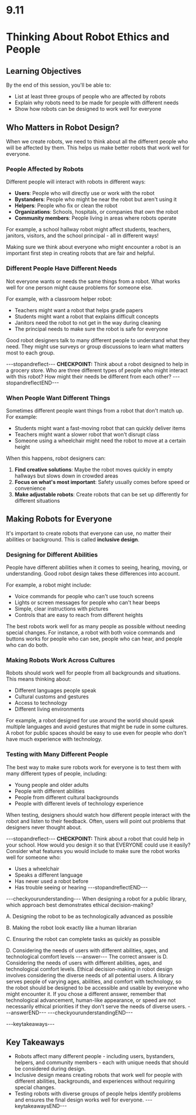# 9.11

# Thinking About Robot Ethics and People

## Learning Objectives

By the end of this session, you'll be able to:
- List at least three groups of people who are affected by robots
- Explain why robots need to be made for people with different needs
- Show how robots can be designed to work well for everyone

## Who Matters in Robot Design?
When we create robots, we need to think about all the different people who will be affected by them. This helps us make better robots that work well for everyone.

### People Affected by Robots
Different people will interact with robots in different ways:

- **Users**: People who will directly use or work with the robot
- **Bystanders**: People who might be near the robot but aren't using it
- **Helpers**: People who fix or clean the robot
- **Organizations**: Schools, hospitals, or companies that own the robot
- **Community members**: People living in areas where robots operate

For example, a school hallway robot might affect students, teachers, janitors, visitors, and the school principal - all in different ways!

Making sure we think about everyone who might encounter a robot is an important first step in creating robots that are fair and helpful.

### Different People Have Different Needs
Not everyone wants or needs the same things from a robot. What works well for one person might cause problems for someone else.

For example, with a classroom helper robot:
- Teachers might want a robot that helps grade papers
- Students might want a robot that explains difficult concepts
- Janitors need the robot to not get in the way during cleaning
- The principal needs to make sure the robot is safe for everyone

Good robot designers talk to many different people to understand what they need. They might use surveys or group discussions to learn what matters most to each group.

---stopandreflect---
**CHECKPOINT:** Think about a robot designed to help in a grocery store. Who are three different types of people who might interact with this robot? How might their needs be different from each other?
---stopandreflectEND---

### When People Want Different Things
Sometimes different people want things from a robot that don't match up. For example:
- Students might want a fast-moving robot that can quickly deliver items
- Teachers might want a slower robot that won't disrupt class
- Someone using a wheelchair might need the robot to move at a certain height

When this happens, robot designers can:
1. **Find creative solutions**: Maybe the robot moves quickly in empty hallways but slows down in crowded areas
2. **Focus on what's most important**: Safety usually comes before speed or convenience
3. **Make adjustable robots**: Create robots that can be set up differently for different situations

## Making Robots for Everyone

It's important to create robots that everyone can use, no matter their abilities or background. This is called **inclusive design**.

### Designing for Different Abilities
People have different abilities when it comes to seeing, hearing, moving, or understanding. Good robot design takes these differences into account.

For example, a robot might include:
- Voice commands for people who can't use touch screens
- Lights or screen messages for people who can't hear beeps
- Simple, clear instructions with pictures
- Controls that are easy to reach from different heights

The best robots work well for as many people as possible without needing special changes. For instance, a robot with both voice commands and buttons works for people who can see, people who can hear, and people who can do both.

### Making Robots Work Across Cultures
Robots should work well for people from all backgrounds and situations. This means thinking about:

- Different languages people speak
- Cultural customs and gestures
- Access to technology
- Different living environments

For example, a robot designed for use around the world should speak multiple languages and avoid gestures that might be rude in some cultures. A robot for public spaces should be easy to use even for people who don't have much experience with technology.

### Testing with Many Different People
The best way to make sure robots work for everyone is to test them with many different types of people, including:

- Young people and older adults
- People with different abilities
- People from different cultural backgrounds
- People with different levels of technology experience

When testing, designers should watch how different people interact with the robot and listen to their feedback. Often, users will point out problems that designers never thought about.

---stopandreflect---
**CHECKPOINT:** Think about a robot that could help in your school. How would you design it so that EVERYONE could use it easily? Consider what features you would include to make sure the robot works well for someone who:
- Uses a wheelchair
- Speaks a different language
- Has never used a robot before
- Has trouble seeing or hearing
---stopandreflectEND---

---checkyourunderstanding---
When designing a robot for a public library, which approach best demonstrates ethical decision-making?

A. Designing the robot to be as technologically advanced as possible

B. Making the robot look exactly like a human librarian

C. Ensuring the robot can complete tasks as quickly as possible

D. Considering the needs of users with different abilities, ages, and technological comfort levels
---answer---
The correct answer is D. Considering the needs of users with different abilities, ages, and technological comfort levels. Ethical decision-making in robot design involves considering the diverse needs of all potential users. A library serves people of varying ages, abilities, and comfort with technology, so the robot should be designed to be accessible and usable by everyone who might encounter it. If you chose a different answer, remember that technological advancement, human-like appearance, or speed are not necessarily ethical priorities if they don't serve the needs of diverse users.
---answerEND---
---checkyourunderstandingEND---

---keytakeaways---
## Key Takeaways
- Robots affect many different people - including users, bystanders, helpers, and community members - each with unique needs that should be considered during design.
- Inclusive design means creating robots that work well for people with different abilities, backgrounds, and experiences without requiring special changes.
- Testing robots with diverse groups of people helps identify problems and ensures the final design works well for everyone.
---keytakeawaysEND---